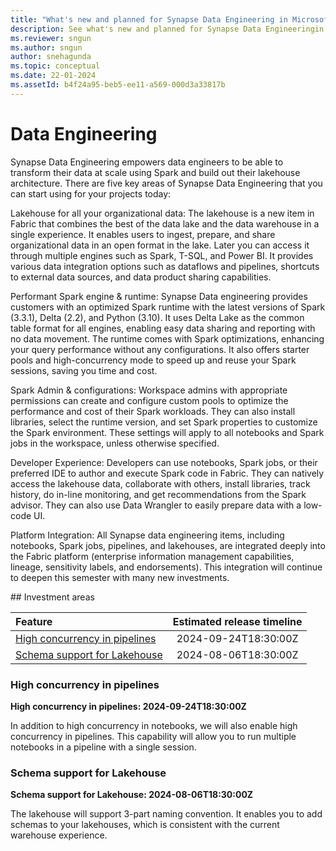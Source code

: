 ```yaml
---
title: "What's new and planned for Synapse Data Engineering in Microsoft Fabric"
description: See what's new and planned for Synapse Data Engineeringin Microsoft Fabric. Fabric Data Engineering release plans or roadmap.
ms.reviewer: sngun
ms.author: sngun
author: snehagunda
ms.topic: conceptual
ms.date: 22-01-2024 
ms.assetId: b4f24a95-beb5-ee11-a569-000d3a33817b
---
```


  
# Data Engineering

Synapse Data Engineering empowers data engineers to be able to transform their data at scale using Spark and build out their lakehouse architecture. There are five key areas of Synapse Data Engineering that you can start using for your projects today:

Lakehouse for all your organizational data: The lakehouse is a new item in Fabric that combines the best of the data lake and the data warehouse in a single experience. It enables users to ingest, prepare, and share organizational data in an open format in the lake. Later you can access it through multiple engines such as Spark, T-SQL, and Power BI. It provides various data integration options such as dataflows and pipelines, shortcuts to external data sources, and data product sharing capabilities.

Performant Spark engine & runtime: Synapse Data engineering provides customers with an optimized Spark runtime with the latest versions of Spark (3.3.1), Delta (2.2), and Python (3.10). It uses Delta Lake as the common table format for all engines, enabling easy data sharing and reporting with no data movement. The runtime comes with Spark optimizations, enhancing your query performance without any configurations. It also offers starter pools and high-concurrency mode to speed up and reuse your Spark sessions, saving you time and cost.

Spark Admin & configurations: Workspace admins with appropriate permissions can create and configure custom pools to optimize the performance and cost of their Spark workloads. They can also install libraries, select the runtime version, and set Spark properties to customize the Spark environment. These settings will apply to all notebooks and Spark jobs in the workspace, unless otherwise specified.

Developer Experience: Developers can use notebooks, Spark jobs, or their preferred IDE to author and execute Spark code in Fabric. They can natively access the lakehouse data, collaborate with others, install libraries, track history, do in-line monitoring, and get recommendations from the Spark advisor. They can also use Data Wrangler to easily prepare data with a low-code UI.

Platform Integration: All Synapse data engineering items, including notebooks, Spark jobs, pipelines, and lakehouses, are integrated deeply into the Fabric platform (enterprise information management capabilities, lineage, sensitivity labels, and endorsements). This integration will continue to deepen this semester with many new investments.
<datails><summary>## Investment areas</summary>

|     **Feature**      | **Estimated release timeline** |    
|:-------------------| :------------------------------:|  
|[High concurrency in pipelines](#High-concurrency)|2024-09-24T18:30:00Z|
|[Schema support for Lakehouse](#Schema-support)|2024-08-06T18:30:00Z|</details>

### <a name="High-concurrency"></a>High concurrency in pipelines
**High concurrency in pipelines: 2024-09-24T18:30:00Z**

In addition to high concurrency in notebooks, we will also enable high
concurrency in pipelines. This capability will allow you to run multiple
notebooks in a pipeline with a single session.



### <a name="Schema-support"></a>Schema support for Lakehouse
**Schema support for Lakehouse: 2024-08-06T18:30:00Z**

The lakehouse will support 3-part naming convention. It enables you to add
schemas to your lakehouses, which is consistent with the current warehouse
experience.


